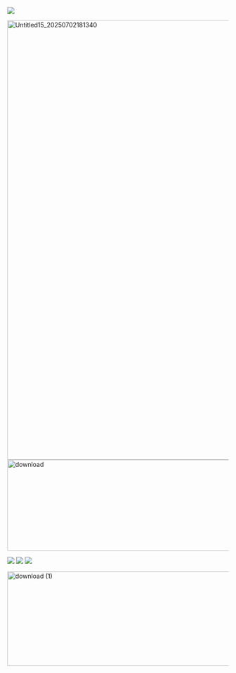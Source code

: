 ![](https://komarev.com/ghpvc/?username=ghostlyvamps&color=304c78&style=plastic&label=FANS) 

<img width="1582" height="1000" alt="Untitled15_20250702181340" src="https://github.com/user-attachments/assets/8f0e1265-557a-46ac-a393-ffed8fcf3f1e" />

<img width="1727" height="207" alt="download" src="https://github.com/user-attachments/assets/0145883a-0300-4e8c-9043-d03640042187" />

![](https://i.postimg.cc/JzL6bYL5/vampgender-7-stripes-20-px.png) ![](https://i.postimg.cc/Sxt18pN8/gay-mlm-20px-6-stripes.png) ![](https://i.postimg.cc/ZnVK5LgZ/demisexual-3-stripes-21-px.png)

<img width="1728" height="215" alt="download (1)" src="https://github.com/user-attachments/assets/813c5db3-8d22-45d8-ae1b-53ba7f4f85c0" />
